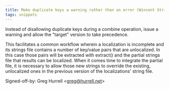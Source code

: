```yaml
---
title: Make duplicate keys a warning rather than an error (Wincent Strings Utility, 434fa5c)
tags: snippets
---
```


Instead of disallowing duplicate keys during a combine operation, issue a warning and allow the "target" version to take precedence.

This facilitates a common workflow wherein a localization is incomplete and its strings file contains a number of key/value pairs that are unlocalized. In this case those pairs will be extracted with extract() and the partial strings file that results can be localized. When it comes time to integrate the partial file, it is necessary to allow those new strings to override the existing, unlocalized ones in the previous version of the localizations' string file.

Signed-off-by: Greg Hurrell &lt;greg@hurrell.net&gt;
